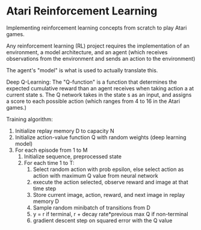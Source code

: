 # Atari Reinforcement Learning

Implementing reinforcement learning concepts from scratch to play Atari games.

Any reinforcement learning (RL) project requires the implementation of an environment, a model architecture, and an agent (which receives observations from the environment and sends an action to the environment)

The agent's "model" is what is used to actually translate this.

Deep Q-Learning: The "Q-function" is a function that determines the expected cumulative reward than an agent receives when taking action a at current state s. The Q network takes in the state s as an input, and assigns a score to each possible action (which ranges from 4 to 16 in the Atari games.)

Training algorithm:
1. Initialize replay memory D to capacity N
2. Initialize action-value function Q with random weights (deep learning model)
3. For each episode from 1 to M
    1. Initialize sequence, preprocessed state
    2. For each time 1 to T:
        1. Select random action with prob epsilon, else select action as action with maximum Q value from neural network
        2. execute the action selected, observe reward and image at that time step
        3. Store current image, action, reward, and next image in replay memory D
        4. Sample random minibatch of transitions from D
        5. y = r if terminal, r + decay rate*previous max Q if non-terminal
        6. gradient descent step on squared error with the Q value






